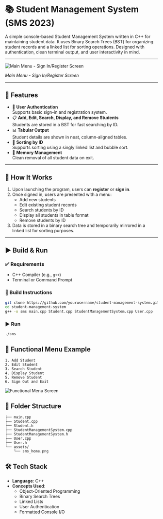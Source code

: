# 📚 Student Management System (SMS 2023)

A simple console-based Student Management System written in C++ for maintaining student data. It uses Binary Search Trees (BST) for organizing student records and a linked list for sorting operations. Designed with authentication, clean terminal output, and user interactivity in mind.

---

![Main Menu - Sign In/Register Screen](https://github.com/user-attachments/assets/8e13b9c7-78f7-4ec3-8077-d79e5df2baf8)

*Main Menu - Sign In/Register Screen*

---

## 🧠 Features

- 🔐 **User Authentication**  
  Supports basic sign-in and registration system.
- 📋 **Add, Edit, Search, Display, and Remove Students**  
  Students are stored in a BST for fast searching by ID.
- 📊 **Tabular Output**  
  Student details are shown in neat, column-aligned tables.
- 🔁 **Sorting by ID**  
  Supports sorting using a singly linked list and bubble sort.
- 🧼 **Memory Management**  
  Clean removal of all student data on exit.

---

## 🚦 How It Works

1. Upon launching the program, users can **register** or **sign in**.
2. Once signed in, users are presented with a menu:
   - Add new students
   - Edit existing student records
   - Search students by ID
   - Display all students in table format
   - Remove students by ID
3. Data is stored in a binary search tree and temporarily mirrored in a linked list for sorting purposes.

---

## ▶️ Build & Run

### ✅ Requirements
- C++ Compiler (e.g., `g++`)
- Terminal or Command Prompt

### 🔧 Build Instructions
```bash
git clone https://github.com/yourusername/student-management-system.git
cd student-management-system
g++ -o sms main.cpp Student.cpp StudentManagementSystem.cpp User.cpp
```

### ▶️ Run
```bash
./sms
```

## 🧪 Functional Menu Example

```
1. Add Student
2. Edit Student
3. Search Student
4. Display Student
5. Remove Student
6. Sign Out and Exit
```

![Functional Menu Screen](https://github.com/user-attachments/assets/a060a43e-086f-480b-98ac-9e668ec7839f)

## 📂 Folder Structure

```
├── main.cpp
├── Student.cpp
├── Student.h
├── StudentManagementSystem.cpp
├── StudentManagementSystem.h
├── User.cpp
├── User.h
└── assets/
    └── sms_home.png  
```

## 🛠️ Tech Stack

- **Language**: C++
- **Concepts Used**: 
  - Object-Oriented Programming
  - Binary Search Trees
  - Linked Lists
  - User Authentication
  - Formatted Console I/O

